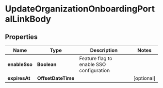 

# UpdateOrganizationOnboardingPortalLinkBody


## Properties

| Name | Type | Description | Notes |
|------------ | ------------- | ------------- | -------------|
|**enableSso** | **Boolean** | Feature flag to enable SSO configuration |  |
|**expiresAt** | **OffsetDateTime** |  |  [optional] |



